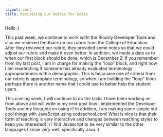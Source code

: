 ```yaml
---
layout: post
title: Revisiting our Rubric for Edits
---
```


Hello :)

This past week, we continue to work witht the Blockly Developer Tools and also we recieved feedback on our 
rubric from the College of Education. After they reviewed our rubric, they provided some notes so that we
could adjust our rubric and make it even better. In addition, we made a date as to when our first block should
be done, which is December 2! If you remember from my last post, I am in charge for making the "loop" block,
and right now I am researching if someone has already evaluated terminology appropriateness within demographic.
This is becauase one of criteria from our rubric is appropiate terminology, so when I am building the "loop" block
perhaps there is another name that I could use to better help the student users. 

This coming week, I will continue to do the tasks I have been working on from above and will write in my next
post how I implemented the Developer Tools and my thoughts on using it! In addition, I am making some simple
but cool things with JavaScript using codeschool.com! What is nice is that their form of teaching is very
interactive and changes between teaching styles to keep you interested! :) I find Javascript to be very 
similar to the other languages I know very well, specifically Java :) 
